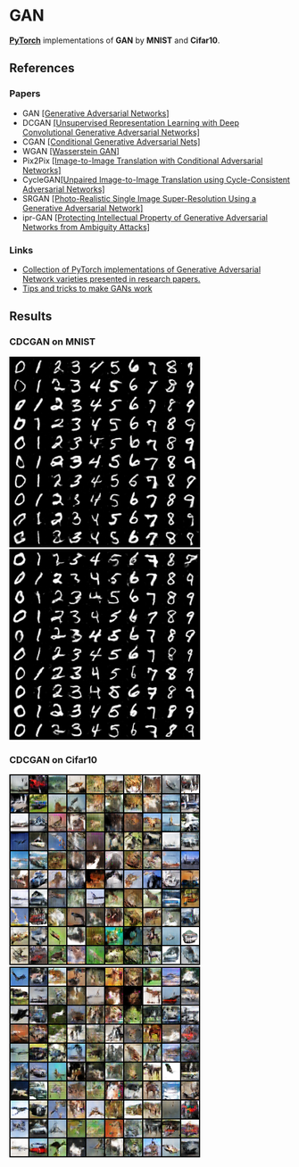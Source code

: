 # GAN
[**PyTorch**](https://github.com/pytorch/pytorch) implementations of **GAN** by **MNIST** and **Cifar10**.

## References

### Papers
- GAN [[Generative Adversarial Networks]](https://arxiv.org/abs/1406.2661)
- DCGAN [[Unsupervised Representation Learning with Deep Convolutional Generative Adversarial Networks]](https://arxiv.org/abs/1511.06434)
- CGAN [[Conditional Generative Adversarial Nets]](https://arxiv.org/abs/1411.1784)
- WGAN [[Wasserstein GAN]](https://arxiv.org/abs/1701.07875v3)
- Pix2Pix [[Image-to-Image Translation with Conditional Adversarial Networks]](https://arxiv.org/abs/1611.07004)
- CycleGAN[[Unpaired Image-to-Image Translation using Cycle-Consistent Adversarial Networks]](https://arxiv.org/abs/1703.10593)
- SRGAN [[Photo-Realistic Single Image Super-Resolution Using a Generative Adversarial Network]](https://arxiv.org/abs/1609.04802)
- ipr-GAN [[Protecting Intellectual Property of Generative Adversarial Networks from Ambiguity Attacks]](https://arxiv.org/abs/2102.04362)

### Links
- [Collection of PyTorch implementations of Generative Adversarial Network varieties presented in research papers.](https://github.com/eriklindernoren/PyTorch-GAN)
- [Tips and tricks to make GANs work](https://github.com/soumith/ganhacks)

## Results

### CDCGAN on MNIST
![img](https://github.com/Cyccyyycyc/GAN/blob/V1/gen_img/181200.png) 
![img](https://github.com/Cyccyyycyc/GAN/blob/V1/gen_img/186000.png)

### CDCGAN on Cifar10
![img](https://github.com/Cyccyyycyc/GAN/blob/V1/gen_img/192.png) 
![img](https://github.com/Cyccyyycyc/GAN/blob/V1/gen_img/3465.png)

